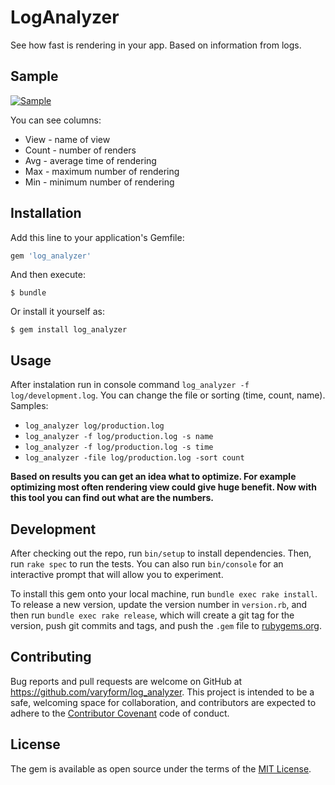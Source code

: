 # LogAnalyzer

See how fast is rendering in your app. Based on information from logs.

## Sample

[![Sample](https://raw.githubusercontent.com/igorkasyanchuk/log_analyzer/master/docs/log_analyzer-cut.png)](https://raw.githubusercontent.com/igorkasyanchuk/log_analyzer/master/docs/log_analyzer-cut.png)

You can see columns:

* View - name of view
* Count - number of renders
* Avg - average time of rendering
* Max - maximum number of rendering
* Min - minimum number of rendering


## Installation

Add this line to your application's Gemfile:

```ruby
gem 'log_analyzer'
```

And then execute:

    $ bundle

Or install it yourself as:

    $ gem install log_analyzer

## Usage

After instalation run in console command `log_analyzer -f log/development.log`. You can change the file or sorting (time, count, name).
Samples:

* `log_analyzer log/production.log`
* `log_analyzer -f log/production.log -s name`
* `log_analyzer -f log/production.log -s time`
* `log_analyzer -file log/production.log -sort count`

**Based on results you can get an idea what to optimize. For example optimizing most often rendering view could give huge benefit. Now with this tool you can find out what are the numbers.**

## Development

After checking out the repo, run `bin/setup` to install dependencies. Then, run `rake spec` to run the tests. You can also run `bin/console` for an interactive prompt that will allow you to experiment.

To install this gem onto your local machine, run `bundle exec rake install`. To release a new version, update the version number in `version.rb`, and then run `bundle exec rake release`, which will create a git tag for the version, push git commits and tags, and push the `.gem` file to [rubygems.org](https://rubygems.org).

## Contributing

Bug reports and pull requests are welcome on GitHub at https://github.com/varyform/log_analyzer. This project is intended to be a safe, welcoming space for collaboration, and contributors are expected to adhere to the [Contributor Covenant](http://contributor-covenant.org) code of conduct.


## License

The gem is available as open source under the terms of the [MIT License](http://opensource.org/licenses/MIT).

